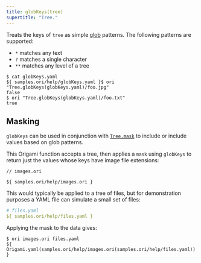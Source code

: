 ```yaml
---
title: globKeys(tree)
supertitle: "Tree."
---
```


Treats the keys of `tree` as simple [glob](<https://en.m.wikipedia.org/wiki/Glob_(programming)>) patterns. The following patterns are supported:

- `*` matches any text
- `?` matches a single character
- `**` matches any level of a tree

```console
$ cat globKeys.yaml
${ samples.ori/help/globKeys.yaml }$ ori "Tree.globKeys(globKeys.yaml)/foo.jpg"
false
$ ori "Tree.globKeys(globKeys.yaml)/foo.txt"
true
```

## Masking

`globKeys` can be used in conjunction with [`Tree.mask`](mask.html#mask-with-globs-and-regular-expressions) to include or include values based on glob patterns.

This Origami function accepts a tree, then applies a `mask` using `globKeys` to return just the values whose keys have image file extensions:

```ori
// images.ori

${ samples.ori/help/images.ori }
```

This would typically be applied to a tree of files, but for demonstration purposes a YAML file can simulate a small set of files:

```yaml
# files.yaml
${ samples.ori/help/files.yaml }
```

Applying the mask to the data gives:

```console
$ ori images.ori files.yaml
${ Origami.yaml(samples.ori/help/images.ori(samples.ori/help/files.yaml)) }
```
